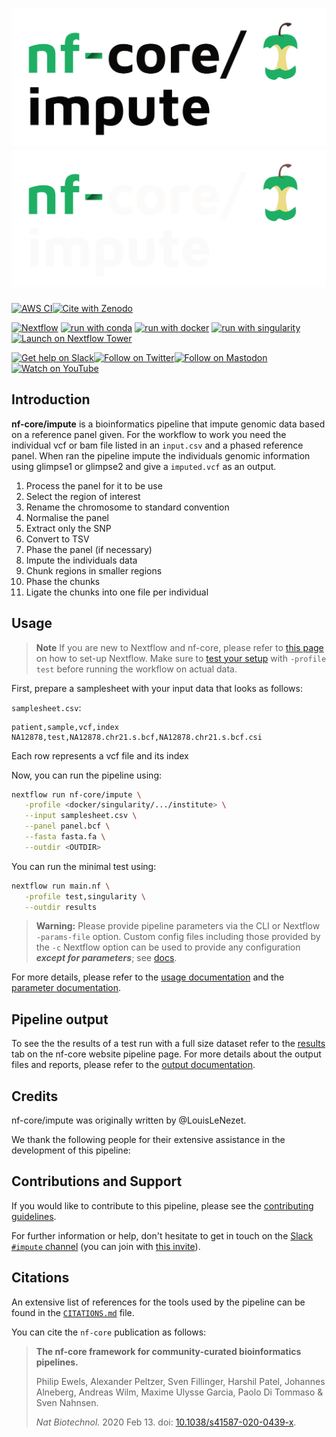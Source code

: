 # ![nf-core/impute](docs/images/nf-core-impute_logo_light.png#gh-light-mode-only) ![nf-core/impute](docs/images/nf-core-impute_logo_dark.png#gh-dark-mode-only)

[![AWS CI](https://img.shields.io/badge/CI%20tests-full%20size-FF9900?labelColor=000000&logo=Amazon%20AWS)](https://nf-co.re/impute/results)[![Cite with Zenodo](http://img.shields.io/badge/DOI-10.5281/zenodo.XXXXXXX-1073c8?labelColor=000000)](https://doi.org/10.5281/zenodo.XXXXXXX)

[![Nextflow](https://img.shields.io/badge/nextflow%20DSL2-%E2%89%A522.10.1-23aa62.svg)](https://www.nextflow.io/)
[![run with conda](http://img.shields.io/badge/run%20with-conda-3EB049?labelColor=000000&logo=anaconda)](https://docs.conda.io/en/latest/)
[![run with docker](https://img.shields.io/badge/run%20with-docker-0db7ed?labelColor=000000&logo=docker)](https://www.docker.com/)
[![run with singularity](https://img.shields.io/badge/run%20with-singularity-1d355c.svg?labelColor=000000)](https://sylabs.io/docs/)
[![Launch on Nextflow Tower](https://img.shields.io/badge/Launch%20%F0%9F%9A%80-Nextflow%20Tower-%234256e7)](https://tower.nf/launch?pipeline=https://github.com/nf-core/impute)

[![Get help on Slack](http://img.shields.io/badge/slack-nf--core%20%23impute-4A154B?labelColor=000000&logo=slack)](https://nfcore.slack.com/channels/impute)[![Follow on Twitter](http://img.shields.io/badge/twitter-%40nf__core-1DA1F2?labelColor=000000&logo=twitter)](https://twitter.com/nf_core)[![Follow on Mastodon](https://img.shields.io/badge/mastodon-nf__core-6364ff?labelColor=FFFFFF&logo=mastodon)](https://mstdn.science/@nf_core)[![Watch on YouTube](http://img.shields.io/badge/youtube-nf--core-FF0000?labelColor=000000&logo=youtube)](https://www.youtube.com/c/nf-core)

## Introduction

**nf-core/impute** is a bioinformatics pipeline that impute genomic data based on a reference panel given.
For the workflow to work you need the individual vcf or bam file listed in an `input.csv` and a phased reference panel.
When ran the pipeline impute the individuals genomic information using glimpse1 or glimpse2 and give a `imputed.vcf` as an output.

<!-- TODO nf-core: Include a figure that guides the user through the major workflow steps. Many nf-core
     workflows use the "tube map" design for that. See https://nf-co.re/docs/contributing/design_guidelines#examples for examples.   -->
<!-- TODO Add test if the panel is already phased or not -->

1. Process the panel for it to be use
  1. Select the region of interest
  2. Rename the chromosome to standard convention
  3. Normalise the panel
  4. Extract only the SNP
  5. Convert to TSV
  6. Phase the panel (if necessary)
2. Impute the individuals data
  1. Chunk regions in smaller regions
  2. Phase the chunks
  3. Ligate the chunks into one file per individual

## Usage

> **Note**
> If you are new to Nextflow and nf-core, please refer to [this page](https://nf-co.re/docs/usage/installation) on how
> to set-up Nextflow. Make sure to [test your setup](https://nf-co.re/docs/usage/introduction#how-to-run-a-pipeline)
> with `-profile test` before running the workflow on actual data.

First, prepare a samplesheet with your input data that looks as follows:

`samplesheet.csv`:

```csv
patient,sample,vcf,index
NA12878,test,NA12878.chr21.s.bcf,NA12878.chr21.s.bcf.csi
```

Each row represents a vcf file and its index

Now, you can run the pipeline using:

<!-- TODO nf-core: update the following command to include all required parameters for a minimal example -->

```bash
nextflow run nf-core/impute \
   -profile <docker/singularity/.../institute> \
   --input samplesheet.csv \
   --panel panel.bcf \
   --fasta fasta.fa \
   --outdir <OUTDIR>
```

You can run the minimal test using:

```bash
nextflow run main.nf \
   -profile test,singularity \
   --outdir results
```

> **Warning:**
> Please provide pipeline parameters via the CLI or Nextflow `-params-file` option. Custom config files including those
> provided by the `-c` Nextflow option can be used to provide any configuration _**except for parameters**_;
> see [docs](https://nf-co.re/usage/configuration#custom-configuration-files).

For more details, please refer to the [usage documentation](https://nf-co.re/impute/usage) and the [parameter documentation](https://nf-co.re/impute/parameters).

## Pipeline output

To see the the results of a test run with a full size dataset refer to the [results](https://nf-co.re/impute/results) tab on the nf-core website pipeline page.
For more details about the output files and reports, please refer to the
[output documentation](https://nf-co.re/impute/output).

## Credits

nf-core/impute was originally written by @LouisLeNezet.

We thank the following people for their extensive assistance in the development of this pipeline:

<!-- TODO nf-core: If applicable, make list of people who have also contributed -->

## Contributions and Support

If you would like to contribute to this pipeline, please see the [contributing guidelines](.github/CONTRIBUTING.md).

For further information or help, don't hesitate to get in touch on the [Slack `#impute` channel](https://nfcore.slack.com/channels/impute) (you can join with [this invite](https://nf-co.re/join/slack)).

## Citations

<!-- TODO nf-core: Add citation for pipeline after first release. Uncomment lines below and update Zenodo doi and badge at the top of this file. -->
<!-- If you use  nf-core/impute for your analysis, please cite it using the following doi: [10.5281/zenodo.XXXXXX](https://doi.org/10.5281/zenodo.XXXXXX) -->

<!-- TODO nf-core: Add bibliography of tools and data used in your pipeline -->

An extensive list of references for the tools used by the pipeline can be found in the [`CITATIONS.md`](CITATIONS.md) file.

You can cite the `nf-core` publication as follows:

> **The nf-core framework for community-curated bioinformatics pipelines.**
>
> Philip Ewels, Alexander Peltzer, Sven Fillinger, Harshil Patel, Johannes Alneberg, Andreas Wilm, Maxime Ulysse Garcia, Paolo Di Tommaso & Sven Nahnsen.
>
> _Nat Biotechnol._ 2020 Feb 13. doi: [10.1038/s41587-020-0439-x](https://dx.doi.org/10.1038/s41587-020-0439-x).
